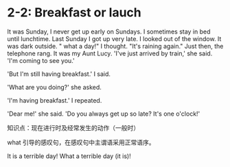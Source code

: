 # 2-2: Breakfast or lauch

It was Sunday, I never get up early on Sundays. I sometimes stay in bed until lunchtime. Last Sunday I got up very late. I looked out of the window. It was dark outside. " what a day!" I thought. "It's raining again." Just then, the telephone rang. It was my Aunt Lucy. 'I've just arrived by train,' she said. 'I'm coming to see you.'

'But I'm still having breakfast.' I said.

'What are you doing?' she asked.

'I'm having breakfast.' I repeated.

'Dear me!' she said. 'Do you always get up so late? It's one o'clock!'

知识点：现在进行时及经常发生的动作（一般时）

what 引导的感叹句，在感叹句中主谓语采用正常语序。

It is a terrible day! What a terrible day (it is)!

